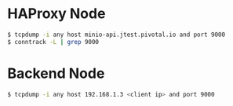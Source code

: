 # HAProxy Node
```sh
$ tcpdump -i any host minio-api.jtest.pivotal.io and port 9000
$ conntrack -L | grep 9000
```

# Backend Node
```sh
$ tcpdump -i any host 192.168.1.3 <client ip> and port 9000
```

